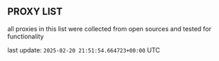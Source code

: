 ## PROXY LIST

all proxies in this list were collected from open sources and tested for functionality

last update: `2025-02-20 21:51:54.664723+00:00` UTC